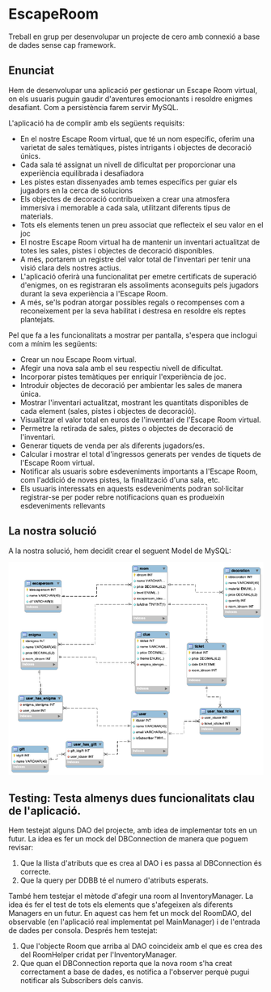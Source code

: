# EscapeRoom

Treball en grup per desenvolupar un projecte de cero amb connexió a base de dades sense cap framework.

## Enunciat

Hem de desenvolupar una aplicació per gestionar un Escape Room virtual, on els usuaris puguin gaudir d'aventures emocionants i resoldre enigmes desafiant. Com a persistència farem servir MySQL.

L'aplicació ha de complir amb els següents requisits:

- En el nostre Escape Room virtual, que té un nom específic, oferim una varietat de sales temàtiques, pistes intrigants i objectes de decoració únics.
- Cada sala té assignat un nivell de dificultat per proporcionar una experiència equilibrada i desafiadora
- Les pistes estan dissenyades amb temes específics per guiar els jugadors en la cerca de solucions
- Els objectes de decoració contribueixen a crear una atmosfera immersiva i memorable a cada sala, utilitzant diferents tipus de materials.
- Tots els elements tenen un preu associat que reflecteix el seu valor en el joc
- El nostre Escape Room virtual ha de mantenir un inventari actualitzat de totes les sales, pistes i objectes de decoració disponibles.
- A més, portarem un registre del valor total de l'inventari per tenir una visió clara dels nostres actius.
- L'aplicació oferirà una funcionalitat per emetre certificats de superació d'enigmes, on es registraran els assoliments aconseguits pels jugadors durant la seva experiència a l'Escape Room.
- A més, se'ls podran atorgar possibles regals o recompenses com a reconeixement per la seva habilitat i destresa en resoldre els reptes plantejats.


Pel que fa a les funcionalitats a mostrar per pantalla, s'espera que inclogui com a mínim les següents:

- Crear un nou Escape Room virtual.
- Afegir una nova sala amb el seu respectiu nivell de dificultat.
- Incorporar pistes temàtiques per enriquir l'experiència de joc.
- Introduir objectes de decoració per ambientar les sales de manera única.
- Mostrar l'inventari actualitzat, mostrant les quantitats disponibles de cada element (sales, pistes i objectes de decoració).
- Visualitzar el valor total en euros de l'inventari de l'Escape Room virtual.
- Permetre la retirada de sales, pistes o objectes de decoració de l'inventari.
- Generar tiquets de venda per als diferents jugadors/es.
- Calcular i mostrar el total d'ingressos generats per vendes de tiquets de l'Escape Room virtual.
- Notificar als usuaris sobre esdeveniments importants a l'Escape Room, com l'addició de noves pistes, la finalització d'una sala, etc.
- Els usuaris interessats en aquests esdeveniments podran sol·licitar registrar-se per poder rebre notificacions quan es produeixin esdeveniments rellevants

## La nostra solució

A la nostra solució, hem decidit crear el seguent Model de MySQL:

![MySQL Model](EER/EER%20Diagram.png)


## Testing: Testa almenys dues funcionalitats clau de l'aplicació.

Hem testejat alguns DAO del projecte, amb idea de implementar tots en un futur.
La idea es fer un mock del DBConnection de manera que poguem revisar:
1. Que la llista d'atributs que es crea al DAO i es passa al DBConnection és correcte.
2. Que la query per DDBB té el numero d'atributs esperats.

També hem testejar el mètode d'afegir una room al InventoryManager. La idea és fer el test de tots els elements que s'afegeixen als diferents Managers en un futur.
En aquest cas hem fet un mock del RoomDAO, del observable (en l'aplicació real implementat pel MainManager) i de l'entrada de dades per consola. Després hem testejat:
1. Que l'objecte Room que arriba al DAO coincideix amb el que es crea des del RoomHelper cridat per l'InventoryManager.
2. Que quan el DBConnection reporta que la nova room s'ha creat correctament a base de dades, es notifica a l'observer perquè pugui notificar als Subscribers dels canvis.

